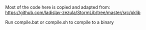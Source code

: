 Most of the code here is copied and adapted from: https://github.com/ladislav-zezula/StormLib/tree/master/src/pklib

Run compile.bat or compile.sh to compile to a binary